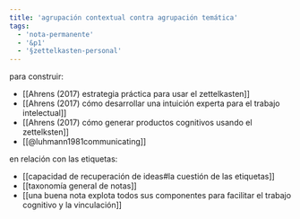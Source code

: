 ```yaml
---
title: 'agrupación contextual contra agrupación temática'
tags:
  - 'nota-permanente'
  - '&p1'
  - '§zettelkasten-personal'
---
```


para construir:

- [[Ahrens (2017) estrategia práctica para usar el zettelkasten]]
- [[Ahrens (2017) cómo desarrollar una intuición experta para el trabajo intelectual]]
- [[Ahrens (2017) cómo generar productos cognitivos usando el zettelksten]]
- [[@luhmann1981communicating]]

en relación con las etiquetas:

- [[capacidad de recuperación de ideas#la cuestión de las etiquetas]]
- [[taxonomía general de notas]]
- [[una buena nota explota todos sus componentes para facilitar el trabajo cognitivo y la vinculación]]
